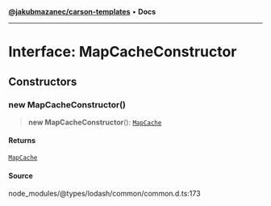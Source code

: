 [**@jakubmazanec/carson-templates**](../../../README.md) • **Docs**

---

# Interface: MapCacheConstructor

## Constructors

### new MapCacheConstructor()

> **new MapCacheConstructor**(): [`MapCache`](MapCache.md)

#### Returns

[`MapCache`](MapCache.md)

#### Source

node_modules/@types/lodash/common/common.d.ts:173
